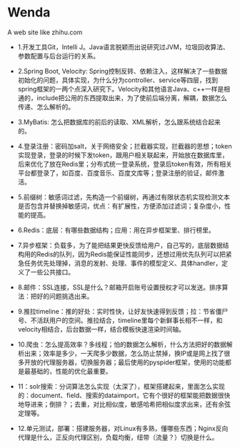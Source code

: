 # Wenda

A web site like zhihu.com

- 1.开发工具Git，Intelli J。Java语言脱颖而出说研究过JVM，垃圾回收算法、参数配置与后台运行的关系。

- 2.Spring Boot, Velocity: Spring控制反转、依赖注入，这样解决了一些数据初始化的问题，具体实现，为什么分为controller、service等四层，找到spring框架的一两个点深入研究下。Velocity和其他语言Java、c++一样是相通的，include把公用的东西提取出来，为了使前后端分离，解耦，数据怎么传递、怎么解析的。

- 3.MyBatis: 怎么把数据库的前后的读取、XML解析，怎么跟系统结合起来的。

- 4.登录注册：密码加salt，关于网络安全；拦截器实现，拦截器的思想；token实现登录，登录的时候下发token，跟用户相关联起来，开始放在数据库里，后来优化了放在Redis里；分布式统一登录系统，登录后token有效，所有相关平台都登录了，如百度、百度音乐、百度文库等；登录注册的验证，邮件激活。

- 5.前缀树：敏感词过滤，先构造一个前缀树，再通过有限状态机实现检测文本是否包含并替换掉敏感词，优点：有扩展性，方便添加过滤词；复杂度小，性能的提高。

- 6.Redis：底层：有哪些数据结构；应用：用在异步框架里、排行榜里。

- 7.异步框架：负载多，为了能把结果更快反馈给用户，自己写的，底层数据结构用的Redis的队列，因为Redis能保证性能同步，还想过用优先队列可以把紧急任务优先处理掉，消息的发射、处理、事件的模型定义、具体handler，定义了一些公共接口。

- 8.邮件：SSL连接，SSL是什么？邮箱开启账号设置授权才可以发送。排序算法：把好的问题挑选出来。

- 9.推拉timeline：推的好处：实时性快，让好友快速得到反馈；拉：节省僵尸号、不活跃用户的空间。推拉结合，timeline里每个新鲜事长相不一样，和velocity相结合，后台数据一样，结合模板快速渲染时间轴。

- 10.爬虫：怎么提高效率？多线程；怕的数据怎么解析，什么方法把好的数据解析出来；效率是多少，一天爬多少数据，怎么防止禁掉，换IP或是网上找了很多开放的代理服务器，切换服务器；最后使用的pyspider框架，使用的功能都是最基础的，性能的优化最重要。

- 11：solr搜索：分词算法怎么实现（太深了），框架搭建起来，里面怎么实现的：document、field、搜索的dataimport，它有个很好的框架能把数据很快地导进来；倒排？；去重，对比相似度，敏感哈希把相似度求出来，还有余弦定理等。

- 12.单元测试，部署：搭建服务器，对Linux有多熟，懂哪些东西；Nginx反向代理是什么，正反向代理区别，负载均衡，纽带（流量？）切换是什么。
